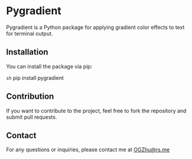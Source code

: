 # Pygradient

Pygradient is a Python package for applying gradient color effects to text for terminal output.

## Installation

You can install the package via pip:

```sh```
pip install pygradient

## Contribution

If you want to contribute to the project, feel free to fork the repository and submit pull requests.

## Contact

For any questions or inquiries, please contact me at OGZhu@rs.me
